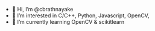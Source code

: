- 👋 Hi, I’m @cbrathnayake
- 👀 I’m interested in C/C++, Python, Javascript, OpenCV, 
- 🌱 I’m currently learning OpenCV & scikitlearn

<!---
cbrathnayake/cbrathnayake is a ✨ special ✨ repository because its `README.md` (this file) appears on your GitHub profile.
You can click the Preview link to take a look at your changes.
--->
